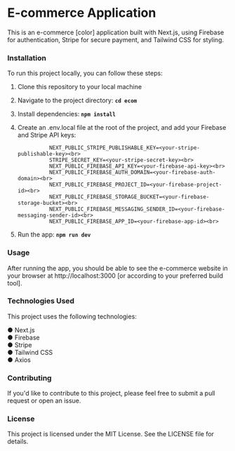 <h1>E-commerce Application</h1>


This is an e-commerce [color] application built with Next.js, using Firebase for authentication, Stripe for secure payment, and Tailwind CSS for styling.

<h3>Installation</h3>

To run this project locally, you can follow these steps:

1. Clone this repository to your local machine
2. Navigate to the project directory: <strong>`cd ecom`</strong>
3. Install dependencies: <strong>`npm install`</strong>
4. Create an .env.local file at the root of the project, and add your Firebase and Stripe API keys:

                 NEXT_PUBLIC_STRIPE_PUBLISHABLE_KEY=<your-stripe-publishable-key><br>
                 STRIPE_SECRET_KEY=<your-stripe-secret-key><br>
                 NEXT_PUBLIC_FIREBASE_API_KEY=<your-firebase-api-key><br>
                 NEXT_PUBLIC_FIREBASE_AUTH_DOMAIN=<your-firebase-auth-domain><br>
                 NEXT_PUBLIC_FIREBASE_PROJECT_ID=<your-firebase-project-id><br>
                 NEXT_PUBLIC_FIREBASE_STORAGE_BUCKET=<your-firebase-storage-bucket><br>
                 NEXT_PUBLIC_FIREBASE_MESSAGING_SENDER_ID=<your-firebase-messaging-sender-id><br>
                 NEXT_PUBLIC_FIREBASE_APP_ID=<your-firebase-app-id><br>
                 
5. Run the app: <strong>`npm run dev`</strong>


<h3>Usage</h3>
After running the app, you should be able to see the e-commerce website in your browser at http://localhost:3000 [or according to your preferred build tool].

<h3>Technologies Used</h3>
This project uses the following technologies:

● Next.js<br>
● Firebase<br>
● Stripe<br>
● Tailwind CSS<br>
● Axios<br>

<h3>Contributing</h3>

If you'd like to contribute to this project, please feel free to submit a pull request or open an issue.

<h3>License</h3>

This project is licensed under the MIT License. See the LICENSE file for details.
